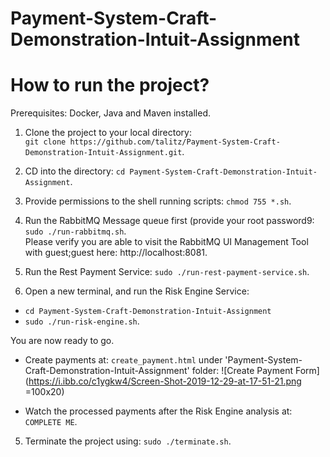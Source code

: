 # Payment-System-Craft-Demonstration-Intuit-Assignment

# How to run the project?

Prerequisites: Docker, Java and Maven installed.

1) Clone the project to your local directory:</br> ```git clone https://github.com/talitz/Payment-System-Craft-Demonstration-Intuit-Assignment.git```.
2) CD into the directory: ```cd Payment-System-Craft-Demonstration-Intuit-Assignment```.
2) Provide permissions to the shell running scripts: ```chmod 755 *.sh```.
3) Run the RabbitMQ Message queue first (provide your root password9:</br> ```sudo ./run-rabbitmq.sh```.</br>
Please verify you are able to visit the RabbitMQ UI Management Tool with guest;guest here: http://localhost:8081.

3) Run the Rest Payment Service: ```sudo ./run-rest-payment-service.sh```.

4) Open a new terminal, and run the Risk Engine Service:</br>
- ```cd Payment-System-Craft-Demonstration-Intuit-Assignment```
- ```sudo ./run-risk-engine.sh```.

You are now ready to go. 

- Create payments at: ```create_payment.html``` under 'Payment-System-Craft-Demonstration-Intuit-Assignment' folder:
![Create Payment Form](https://i.ibb.co/c1ygkw4/Screen-Shot-2019-12-29-at-17-51-21.png =100x20)

- Watch the processed payments after the Risk Engine analysis at: ```COMPLETE ME```.

5) Terminate the project using: ```sudo ./terminate.sh```.

